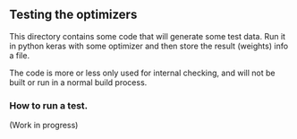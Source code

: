 ## Testing the optimizers

This directory contains some code that will generate some test data. Run it in
python keras with some optimizer and then store the result (weights) info a file.

The code is more or less only used for internal checking, and will not be built
or run in a normal build process.

### How to run a test.

(Work in progress)
